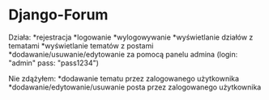 # Django-Forum

Działa:
*rejestracja
*logowanie
*wylogowywanie
*wyświetlanie działów z tematami
*wyświetlanie tematów z postami
*dodawanie/usuwanie/edytowanie za pomocą panelu admina (login: "admin" pass: "pass1234")

Nie zdążyłem:
*dodawanie tematu przez zalogowanego użytkownika
*dodawanie/edytowanie/usuwanie posta przez zalogowanego użytkownika
